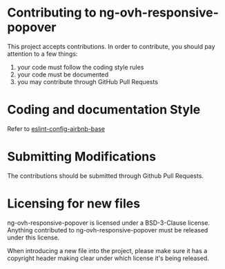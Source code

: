 # Contributing to ng-ovh-responsive-popover

This project accepts contributions. In order to contribute, you should
pay attention to a few things:

1. your code must follow the coding style rules
2. your code must be documented
3. you may contribute through GitHub Pull Requests

# Coding and documentation Style

Refer to [eslint-config-airbnb-base](https://github.com/airbnb/javascript/tree/master/packages/eslint-config-airbnb-base)

# Submitting Modifications

The contributions should be submitted through Github Pull Requests.

# Licensing for new files

ng-ovh-responsive-popover is licensed under a BSD-3-Clause license. Anything
contributed to ng-ovh-responsive-popover must be released under this license.

When introducing a new file into the project, please make sure it has a
copyright header making clear under which license it's being released.
